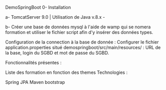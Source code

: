 DemoSpringBoot
0- Installation

a- TomcatServer 9.0 | Utilisation de Java v.8.x -

b- Créer une base de données mysql à l'aide de wamp qui se nomera formation et utiliser le fichier script afin d'y insérer des données types.

Configuration de la connection à la base de donnée : Configurer le fichier application.properties situé demospringboot/src/main/resources/ : URL de la base, login du SGBD et mot de passe du SGBD.

Fonctionnalités présentes :

Liste des formation en fonction des themes
Technologies :

Spring
JPA
Maven
bootstrap
